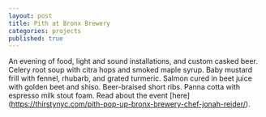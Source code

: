```yaml
---
layout: post
title: Pith at Bronx Brewery
categories: projects
published: true
---
```


An evening of food, light and sound installations, and custom casked beer. Celery root soup with citra hops and smoked maple syrup. Baby mustard frill with fennel, rhubarb, and grated turmeric. Salmon cured in beet juice with golden beet and shiso. Beer-braised short ribs. Panna cotta with espresso milk stout foam. Read about the event [here] (https://thirstynyc.com/pith-pop-up-bronx-brewery-chef-jonah-reider/).
